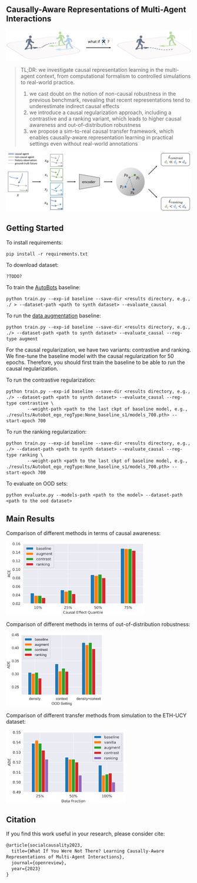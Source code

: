 ## Causally-Aware Representations of Multi-Agent Interactions

<p align="center">
  <img src="docs/background.png" width="600">
</p>

> TL;DR: we investigate causal representation learning in the multi-agent context, from computational formalism to controlled simulations to real-world practice.
> 1. we cast doubt on the notion of non-causal robustness in the previous benchmark, revealing that recent representations tend to underestimate indirect causal effects
> 2. we introduce a causal regularization approach, including a contrastive and a ranking variant, which leads to higher causal awareness and out-of-distribution robustness
> 3. we propose a sim-to-real causal transfer framework, which enables causally-aware representation learning in practical settings even without real-world annotations

<p align="center">
  <img src="docs/method.png" width="800">
</p>

## Getting Started

To install requirements:
```
pip install -r requirements.txt
```

To download dataset:
```
?TODO?
```

To train the [AutoBots](https://openreview.net/forum?id=Dup_dDqkZC5) baseline:
```
python train.py --exp-id baseline --save-dir <results directory, e.g., ./ > --dataset-path <path to synth dataset> --evaluate_causal
```

To run the [data augmentation](https://arxiv.org/abs/2207.03586) baseline:
```
python train.py --exp-id baseline --save-dir <results directory, e.g., ./> --dataset-path <path to synth dataset> --evaluate_causal --reg-type augment
```

For the causal regularization, we have two variants: contrastive and ranking. We fine-tune the baseline model with the causal regularization for 50 epochs. 
Therefore, you should first train the baseline to be able to run the causal regularization.

To run the contrastive regularization:
```
python train.py --exp-id baseline --save-dir <results directory, e.g., ./> --dataset-path <path to synth dataset> --evaluate_causal --reg-type contrastive \
        --weight-path <path to the last ckpt of baseline model, e.g., ./results/Autobot_ego_regType:None_baseline_s1/models_700.pth> --start-epoch 700
```

To run the ranking regularization:
```
python train.py --exp-id baseline --save-dir <results directory, e.g., ./> --dataset-path <path to synth dataset> --evaluate_causal --reg-type ranking \
        --weight-path <path to the last ckpt of baseline model, e.g., ./results/Autobot_ego_regType:None_baseline_s1/models_700.pth> --start-epoch 700
```

To evaluate on OOD sets:
```
python evaluate.py --models-path <path to the model> --dataset-path <path to the ood dataset>
```

## Main Results

Comparison of different methods in terms of causal awareness:
<p align="left">
  <img src="docs/ace.png" height="200">
</p>

Comparison of different methods in terms of out-of-distribution robustness:
<p align="left">
  <img src="docs/ood.png" height="200">
</p>

Comparison of different transfer methods from simulation to the ETH-UCY dataset:
<p align="left">
  <img src="docs/transfer.png" height="200">
</p>

## Citation

If you find this work useful in your research, please consider cite:

```
@article{socialcausality2023,
  title={What If You Were Not There? Learning Causally-Aware Representations of Multi-Agent Interactions},
  journal={openreview},
  year={2023}
}
```
